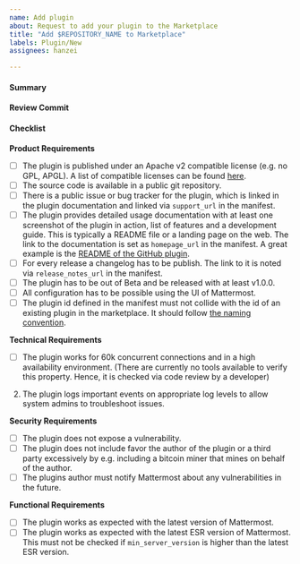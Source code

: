 ```yaml
---
name: Add plugin
about: Request to add your plugin to the Marketplace
title: "Add $REPOSITORY_NAME to Marketplace"
labels: Plugin/New
assignees: hanzei

---
```

<!--
Thank you very much for submitting your Plugin! It will go trough a review process to make sure it follow the quallity stadart of the Markplace. This process might take a couple of weeks bepending on how many changes are needed.
Read https://developers.mattermost.com/extend/plugins/community-plugin-marketplace/ before submitting your plugin.
-->

#### Summary
<!--
A brief explanaition what your plugin does.
-->

#### Review Commit
<!--
Please link the commit that should be used for review here
-->

#### Checklist
<!--
Please go trough this checklist and confirm every item. If your plugin doesn't fulfil every item, leave a comment exmplaining why and if you will fix this.
-->

**Product Requirements**

- [ ] The plugin is published under an Apache v2 compatible license (e.g. no GPL, APGL). A list of compatible licenses can be found [here](https://apache.org/legal/resolved.html#category-a).
- [ ] The source code is available in a public git repository.
- [ ] There is a public issue or bug tracker for the plugin, which is linked in the plugin documentation and linked via `support_url` in the manifest.
- [ ] The plugin provides detailed usage documentation with at least one screenshot of the plugin in action, list of features and a development guide. This is typically a README file or a landing page on the web. The link to the documentation is set as `homepage_url` in the manifest. A great example is the [README of the GitHub plugin](https://github.com/mattermost/mattermost-plugin-github/blob/master/README.md).
- [ ] For every release a changelog has to be publish. The link to it is noted via `release_notes_url` in the manifest.
- [ ] The plugin has to be out of Beta and be released with at least v1.0.0.
- [ ] All configuration has to be possible using the UI of Mattermost.
- [ ] The plugin id defined in the manifest must not collide with the id of an existing plugin in the marketplace. It should follow [the naming convention](https://developers.mattermost.com/extend/plugins/manifest-reference/#id).

**Technical Requirements**

- [ ] The plugin works for 60k concurrent connections and in a high availability environment. (There are currently no tools available to verify this property. Hence, it is checked via code review by a developer)
2. The plugin logs important events on appropriate log levels to allow system admins to troubleshoot issues.

**Security Requirements**

- [ ] The plugin does not expose a vulnerability.
- [ ] The plugin does not include favor the author of the plugin or a third party excessively by e.g. including a bitcoin miner that mines on behalf of the author.
- [ ] The plugins author must notify Mattermost about any vulnerabilities in the future.

**Functional Requirements**

- [ ] The plugin works as expected with the latest version of Mattermost.
- [ ] The plugin works as expected with the latest ESR version of Mattermost. This must not be checked if `min_server_version` is higher than the latest ESR version.
